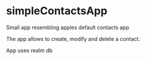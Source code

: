 # simpleContactsApp
Small app resembling apples default contacts app


The app allows to create, modify and delete a contact.

App uses realm db
